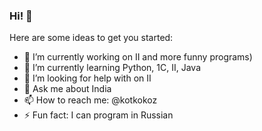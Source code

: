 ### Hi! 👋




Here are some ideas to get you started:

- 🔭 I’m currently working on II and more funny programs)
- 🌱 I’m currently learning Python, 1C, II, Java 
- 🤔 I’m looking for help with on II
- 💬 Ask me about India
- 📫 How to reach me: @kotkokoz
- ⚡ Fun fact: I can program in Russian